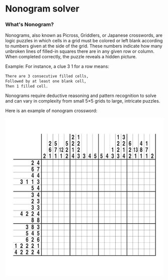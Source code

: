 # Nonogram solver

### What's Nonogram?

Nonograms, also known as Picross, Griddlers, or Japanese crosswords, are logic puzzles in which cells in a grid must be colored or left blank according to numbers given at the side of the grid. These numbers indicate how many unbroken lines of filled-in squares there are in any given row or column. When completed correctly, the puzzle reveals a hidden picture.

Example:
For instance, a clue 3 1 for a row means:

```
There are 3 consecutive filled cells,
Followed by at least one blank cell,
Then 1 filled cell.
```


Nonograms require deductive reasoning and pattern recognition to solve and can vary in complexity from small 5×5 grids to large, intricate puzzles.


Here is an example of nonogram crossword:

![nonogram](assets/nonogram.png)
